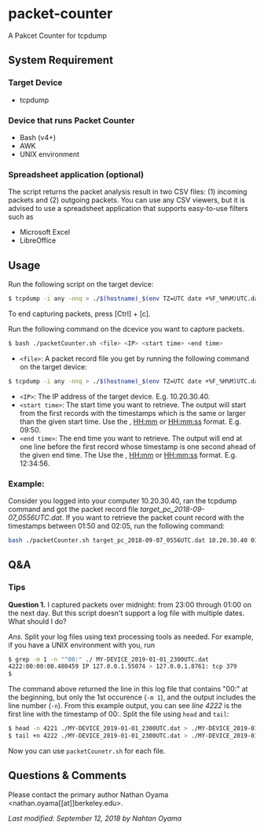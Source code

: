 # packet-counter
A Pakcet Counter for tcpdump

## System Requirement
### Target Device
* tcpdump

### Device that runs Packet Counter
* Bash (v4+)
* AWK
* UNIX environment

### Spreadsheet application (optional)
The script returns the packet analysis result in two CSV files: (1) incoming packets and (2) outgoing packets. You can use any CSV viewers, but it is advised to use a spreadsheet application that supports easy-to-use filters such as
* Microsoft Excel
* LibreOffice

## Usage
Run the following script on the target device:
```bash
$ tcpdump -i any -nnq > ./$(hostname)_$(env TZ=UTC date +%F_%H%M)UTC.dat
```
To end capturing packets, press [Ctrl] + [c].

Run the following command on the dcevice you want to capture packets.
```bash
$ bash ./packetCounter.sh <file> <IP> <start time> <end time>
```
* `<file>`: A packet record file you get by running the following command on the target device:
```bash
$ tcpdump -i any -nnq > ./$(hostname)_$(env TZ=UTC date +%F_%H%M)UTC.dat
```
* `<IP>`: The IP address of the target device. E.g. 10.20.30.40.
* `<start time>`: The start time you want to retrieve. The output will start from the first records with the timestamps which is the same or larger than the given start time. Use the <HH>, <HH:mm> or <HH:mm:ss> format. E.g. 09:50.
* `<end time>`: The end time you want to retrieve. The output will end at one line before the first record whose timestamp is one second ahead of the given end time. The Use the <HH>, <HH:mm> or <HH:mm:ss> format. E.g. 12:34:56.

### Example:
Consider you logged into your computer 10.20.30.40, ran the tcpdump command and got the packet record file _target_pc_2018-09-07_0556UTC.dat_.  If you want to retrieve the packet count record with the timestamps between 01:50 and 02:05, run the following command:
```bash
bash ./packetCounter.sh target_pc_2018-09-07_0556UTC.dat 10.20.30.40 01:50 02:05
```


## Q&A
### Tips
**Question 1.** I captured packets over midnight: from 23:00 through 01:00 on the next day.  But this script doesn't support a log file with multiple dates.  What should I do?

_Ans._ Split your log files using text processing tools as needed.  For example, if you have a UNIX environment with you, run

```bash
$ grep -m 1 -n "^00:" ./ MY-DEVICE_2019-01-01_2300UTC.dat
4222:00:00:00.480459 IP 127.0.0.1.55074 > 127.0.0.1.8761: tcp 379
$
```

The command above returned the line in this log file that contains "00:" at the beginning, but only the 1st occurence (`-m 1`), and the output includes the line number (`-n`).  From this example output, you can see _line 4222_ is the first line with the timestamp of 00:. Split the file using `head` and `tail`:

```bash
$ head -n 4221 ./MY-DEVICE_2019-01-01_2300UTC.dat > ./MY-DEVICE_2019-01-01_2300_2359.dat
$ tail +n 4222 ./MY-DEVICE_2019-01-01_2300UTC.dat > ./MY-DEVICE_2019-01-02_0000_0100.dat
```
Now you can use `packetCounetr.sh` for each file.


## Questions & Comments
Please contact the primary author Nathan Oyama <nathan.oyama[[at]]berkeley.edu>.

_Last modified: September 12, 2018 by Nahtan Oyama_
